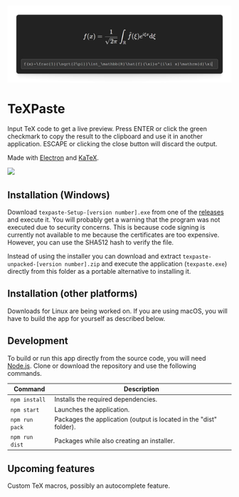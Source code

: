 <img src="./docs/images/ui_preview.png">

# TeXPaste
Input TeX code to get a live preview. Press ENTER or click the green checkmark to copy the result to the clipboard and use it in another application. ESCAPE or clicking the close button will discard the output.

Made with [Electron](https://www.electronjs.org/) and [KaTeX](https://katex.org/).

<img src="./docs/images/live_demo.gif">

## Installation (Windows)
Download `texpaste-Setup-[version number].exe` from one of the [releases](https://github.com/jonasmusall/texpaste/releases) and execute it. You will probably get a warning that the program was not executed due to security concerns. This is because code signing is currently not available to me because the certificates are too expensive. However, you can use the SHA512 hash to verify the file.

Instead of using the installer you can download and extract `texpaste-unpacked-[version number].zip` and execute the application (`texpaste.exe`) directly from this folder as a portable alternative to installing it.

## Installation (other platforms)
Downloads for Linux are being worked on. If you are using macOS, you will have to build the app for yourself as described below.

## Development
To build or run this app directly from the source code, you will need [Node.js](https://nodejs.org/). Clone or download the repository and use the following commands.

| Command        | Description                                                        |
| -------------- | ------------------------------------------------------------------ |
| `npm install`  | Installs the required dependencies.                                |
| `npm start`    | Launches the application.                                          |
| `npm run pack` | Packages the application (output is located in the "dist" folder). |
| `npm run dist` | Packages while also creating an installer.                         |

## Upcoming features
Custom TeX macros, possibly an autocomplete feature.
